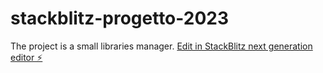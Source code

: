 # stackblitz-progetto-2023
The project is a small libraries manager. 
[Edit in StackBlitz next generation editor ⚡️](https://stackblitz.com/~/github.com/leopasq24/stackblitz-progetto-2023)
